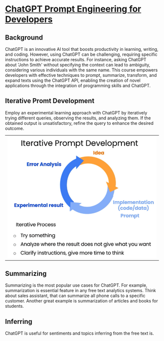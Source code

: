 # [ChatGPT Prompt Engineering for Developers](https://learn.deeplearning.ai/chatgpt-prompt-eng/)

## Background
ChatGPT is an innovative AI tool that boosts productivity in learning, writing, and coding. However, using ChatGPT can be challenging, requiring specific instructions to achieve accurate results. For instance, asking ChatGPT about 'John Smith' without specifying the context can lead to ambiguity, considering various individuals with the same name. This course empowers developers with effective techniques to prompt, summarize, transform, and expand texts using the ChatGPT API, enabling the creation of novel applications through the integration of programming skills and ChatGPT.

## Iterative Promt Development
Employ an experimental learning approach with ChatGPT by iteratively trying different queries, observing the results, and analyzing them. If the obtained output is unsatisfactory, refine the query to enhance the desired outcome.

<table width="256px">
  <tr>
    <td><img src="./images/iterative_prompting.png"/></td>
  </tr>
</table>

## Summarizing
Summarizing is the most popular use cases for ChatGPT. For example, summarization is essential feature in any free text analytics systems. Think about sales assistant, that can summarize all phone calls to a specific customer. Another great example is summarization of articles and books for students. 

## Inferring
ChatGPT is useful for sentiments and topics inferring from the free text is.
